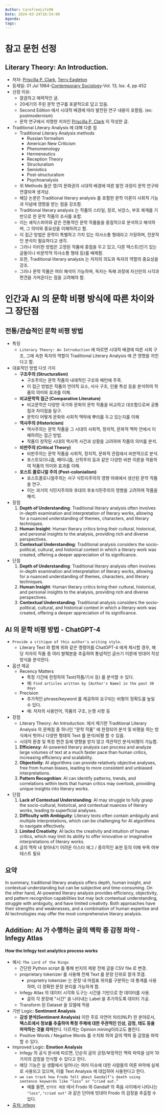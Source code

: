 ```yaml
---
Author: CarefreeLife98
Date: 2024-03-24T16:54:00
Agenda: 
tags:
---
```

# 참고 문헌 선정

## Literary Theory: An Introduction.
- 저자: [Priscilla P. Clark](https://typeset.io/authors/priscilla-p-clark-5625xq1up4), [Terry Eagleton](https://typeset.io/authors/terry-eagleton-1cyeahgwd1)
- 등재일: 01 Jul 1984-[Contemporary Sociology](https://typeset.io/journals/contemporary-sociology-js5enpld)-Vol. 13, Iss: 4, pp 452
- 선정 이유:
	- 깔끔하고 매력적인 글.
	- 20세기의 주된 문학 연구를 포괄적으로 담고 있음.
	- Second Edition 에서 시대적 배경에 따라 발전된 연구 내용이 포함됨. (ex: postmodernism)
	- 문학 연구에서 저명한 저자인 [Priscilla P. Clark](https://typeset.io/authors/priscilla-p-clark-5625xq1up4) 이 작성한 글.
- Traditional Literary Analysis 에 대해 다룬 점
	- Traditional Literary Analysis methods
		- Russian formalism
		- American New Criticism
		- Phenomenology
		- Hermeneutics
		- Reception Theory
		- Structuralism
		- Semiotics
		- Post-structuralism
		- Psychoanalysis
	- 위 Methods 들은 영/미 문화권의 시대적 배경에 따른 발전 과정이 문학 연구와 연결되며 생겨남.
	- 해당 논문은 Traditional literary analysis 를 포함한 문학 이론이 사회적 기능과 이념에 영향을 받는 점을 강조함.
	- Traditional literary analysis 는 작품의 스타일, 장르, 뉘앙스, 부호 체계를 기반으로 한 문학 작품의 조사를 포함. 
	- 이는 셰익스피어와 같은 전통적인 문학 작품들을 중점적으로 분석하고 해석하며, 그 의미와 중요성을 이해하려고 함. 
	- 이 접근 방법은 문학이 특별하고 가치 있는 의사소통 형태라고 가정하며, 전문적인 분석이 필요하다고 생각. 
	- 그러나 이러한 방법은 고정된 작품에 중점을 두고 있고, 다른 텍스트(인기 있는 글들이나 비문학적 의사소통 형태 등)를 배제함. 
	- 또한, Traditional literary analysis 는 저자의 의도와 독자의 역할의 중요성을 강조. 
	- 그러나 문학 작품은 여러 해석이 가능하며, 독자는 독해 과정에 자신만의 시각과 편견을 가져온다는 점을 고려해야 함.
# 인간과 AI 의 문학 비평 방식에 따른 차이와 그 장단점

## 전통/관습적인 문학 비평 방법
- 특징
	- `Literary Theory: An Introduction` 에 따르면 시대적 배경에 따른 사회 구조, 그에 속한 독자의 역할이 Traditional Literary Analysis 에 큰 영향을 끼친다고 함.
- 대표적인 방법 다섯 가지
	- **구조주의 (Structuralism)**
		- 구조주의는 문학 작품의 내재적인 구조와 패턴에 주목.
		- 이 접근 방법은 작품의 언어적 요소, 서사 구조, 인물 특성 등을 분석하여 작품의 의미와 효과를 이해.
	- **비교문학적 접근 (Comparative Literature)**
		- 비교문학은 다양한 국가와 문화의 문학 작품을 비교하고 대조함으로써 공통점과 차이점을 탐구.
		- 문학이 어떻게 문화와 사회적 맥락에 뿌리를 두고 있는지를 이해
	- **역사주의 (Historicism)**
		- 역사주의는 문학 작품을 그 시대의 사회적, 정치적, 문화적 맥락 안에서 이해하려는 접근 방법. 
		- 작품이 창작된 시대의 역사적 사건과 상황을 고려하여 작품의 의미를 분석.
	- **비판주의 (Critical Theory)**
		- 비판주의는 문학 작품을 사회적, 정치적, 문화적 관점에서 비판적으로 분석.
		- 포스트모더니즘, 페미니즘, 신학주의 등과 같은 다양한 비판 이론을 적용하여 작품의 의미와 효과를 이해.
	- **포스트 콜로니얼 주의 (Post-colonialism)**
		- 포스트콜로니얼주의는 서구 식민지주의의 영향 아래에서 생산된 문학 작품을 연구.
		- 이는 과거의 식민지주의와 후대의 후포식민주의의 영향을 고려하여 작품을 해석.
- 장점
	1. **Depth of Understanding**: Traditional literary analysis often involves in-depth examination and interpretation of literary works, allowing for a nuanced understanding of themes, characters, and literary techniques.
	2. **Human Insight**: Human literary critics bring their cultural, historical, and personal insights to the analysis, providing rich and diverse perspectives.
	3. **Contextual Understanding**: Traditional analysis considers the socio-political, cultural, and historical context in which a literary work was created, offering a deeper appreciation of its significance.
- 단점
	1. **Depth of Understanding**: Traditional literary analysis often involves in-depth examination and interpretation of literary works, allowing for a nuanced understanding of themes, characters, and literary techniques.
	2. **Human Insight**: Human literary critics bring their cultural, historical, and personal insights to the analysis, providing rich and diverse perspectives.
	3. **Contextual Understanding**: Traditional analysis considers the socio-political, cultural, and historical context in which a literary work was created, offering a deeper appreciation of its significance.

## AI 의 문학 비평 방법 - ChatGPT-4
- `Provide a critique of this author's writing style.`
	- Literary Text 와 함께 위와 같은 명령어를 ChatGPT-4 에게 제시할 경우, 해당 저자의 작품 중 여러 발췌본을 추출하여 통념적인 글쓰기 이론에 빗대어 작성 방식을 분석한다.
- 옵션 제공
	- Recency Matters
		- 특정 기간에 한정하여 Text(작품/기사 등) 를 분석할 수 있다.
		- 예: `Find articles written by [Author's Name] in the past 30 days`
	- Precision
		- 추가적인 phrase/keyword 를 제공하여 요구되는 비평의 정확도를 높일 수 있다.
		- 예: 저자의 사용언어, 작품의 구조, 논쟁 사항 등
- 장점
	- Literary Theory: An Introduction. 에서 제기한 Traditional Literary Analysis 의 문제점 중 하나인 "문학 작품" 에 한정되어 분석 및 비평을 하는 방식에서 벗어나 다양한 형태의 Text 를 분석/비평 할 수 있음.
	- 시대적 환경 및 특정 편견 등에 영향을 받지 않고 객관적인 분석/비평이 가능함.
	1. **Efficiency**: AI-powered literary analysis can process and analyze large volumes of text at a much faster pace than human critics, increasing efficiency and scalability.
	2. **Objectivity**: AI algorithms can provide relatively objective analyses, free from human biases, leading to more consistent and unbiased interpretations.
	3. **Pattern Recognition**: AI can identify patterns, trends, and correlations within texts that human critics may overlook, providing unique insights into literary works.
- 단점
	1. **Lack of Contextual Understanding**: AI may struggle to fully grasp the socio-cultural, historical, and contextual nuances of literary works, leading to superficial analyses.
	2. **Difficulty with Ambiguity**: Literary texts often contain ambiguity and multiple interpretations, which can be challenging for AI algorithms to navigate effectively.
	3. **Limited Creativity**: AI lacks the creativity and intuition of human critics, which may limit its ability to offer innovative or imaginative interpretations of literary works.
	4. 글의 맥락 내 찾아내기 어려운 이스터 에그 / 중의적인 표현 등의 이해 부족 여부 테스트 필요

## 요약
In summary, traditional literary analysis offers depth, human insight, and contextual understanding but can be subjective and time-consuming. On the other hand, AI-powered literary analysis provides efficiency, objectivity, and pattern recognition capabilities but may lack contextual understanding, struggle with ambiguity, and have limited creativity. Both approaches have their strengths and weaknesses, and a combination of human expertise and AI technologies may offer the most comprehensive literary analysis.

## Addition: AI 가 수행하는 글의 맥락 중 감정 파악 - Infegy Atlas
#### How the Infegy text analytics process works
- 예시: `The Lord of the Rings`
	 - 간단한 Python script 를 통해 반지의 제왕 전체 글을 CSV file 로 변경.
	 - proprietary tokenizer 를 사용해 전체 Text 를 문장 단위로 잘개 쪼갬.
		- proprietry tokenizer 는 문장 내 마침표 위치를 구분하는 데 통계를 사용하여, 더 정확한 문장 분리를 가능하게 함.
	- Infegy Atlas 의 데이터 시각화 도구는 시간을 기반으로 한 데이터를 사용.
		- 글의 각 문장에 "시간" 을 나타내는 Label 을 추가하도록 데이터 가공.
	- Transform 된 Dataset 을 모델에 적용
- 기반 Logic: **Sentiment Analysis**
	- **감성 분석(Sentiment Analysis)** 이란 주로 자연어 처리(NLP) 한 분야로서, **텍스트에서 정보를 추출하여 특정 주제에 대한 주관적인 인상, 감정, 태도 등을 파악하는 것을 의미**한다. 다르게는 Opinion mining이라고도 불린다.
	- Positive Words / Negative Words 를 수치화 하여 글의 맥락 중 감정을 파악할 수 있다.
- Improved Logic: **Emotion Analysis**
	- Infegy 의 공식 문서에 따르면, 단순히 글의 긍정/부정적인 맥락 파악을 넘어 10 가지의 감정을 인식할 수 있다고 한다.
	- 해당 기능은 실 생활에서 일어나는 여러 이슈에 대한 사람들의 여론 파악에 실제로 사용되고 있으며, 이를 Text Analysis 에 대입하여 사용한다고 한다.
	- `we can track how Frodo felt about Gandalf’s death using sentence keywords like “loss” or “cried out.”`
		- 예를 들면, `반지의 제왕` 에서 Frodo 와 Gandalf 의 죽음 사이에서 나타나는 `"loss"`, `"cried out"` 과 같은 단어에 빗대어 Frodo 의 감정을 추출할 수 있다.
- [출처: infegy](https://www.infegy.com/blog/using-ai-for-literary-analysis)

